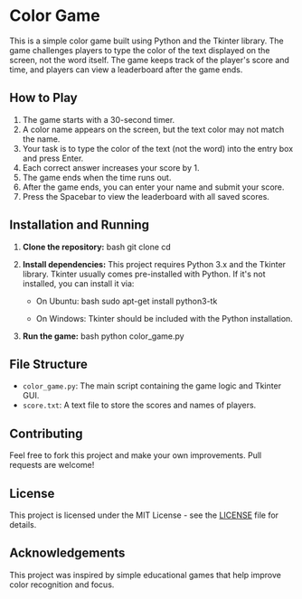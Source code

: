 
# Color Game

This is a simple color game built using Python and the Tkinter library. The game challenges players to type the color of the text displayed on the screen, not the word itself. The game keeps track of the player's score and time, and players can view a leaderboard after the game ends.

## How to Play

1. The game starts with a 30-second timer.
2. A color name appears on the screen, but the text color may not match the name.
3. Your task is to type the color of the text (not the word) into the entry box and press Enter.
4. Each correct answer increases your score by 1.
5. The game ends when the time runs out.
6. After the game ends, you can enter your name and submit your score.
7. Press the Spacebar to view the leaderboard with all saved scores.

## Installation and Running

1. **Clone the repository:**
   bash
   git clone <your-repository-url>
   cd <your-repository-directory>
   

2. **Install dependencies:**
   This project requires Python 3.x and the Tkinter library. Tkinter usually comes pre-installed with Python. If it's not installed, you can install it via:

   - On Ubuntu:
     bash
     sudo apt-get install python3-tk
     

   - On Windows:
     Tkinter should be included with the Python installation.

3. **Run the game:**
   bash
   python color_game.py
   

## File Structure

- `color_game.py`: The main script containing the game logic and Tkinter GUI.
- `score.txt`: A text file to store the scores and names of players.

## Contributing

Feel free to fork this project and make your own improvements. Pull requests are welcome!

## License

This project is licensed under the MIT License - see the [LICENSE](LICENSE) file for details.

## Acknowledgements

This project was inspired by simple educational games that help improve color recognition and focus.


